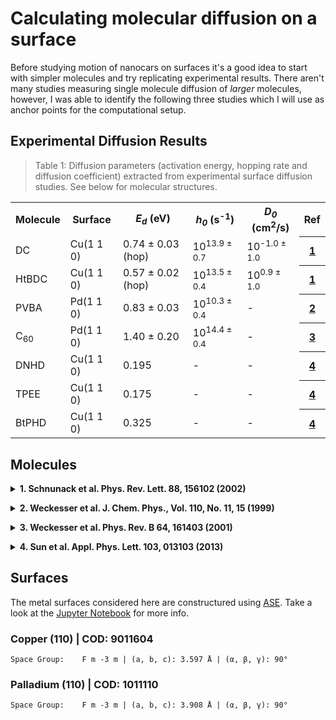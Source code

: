 <script src="https://3Dmol.csb.pitt.edu/build/3Dmol-min.js"></script>

Calculating molecular diffusion on a surface
============================================

Before studying motion of nanocars on surfaces it's a good idea to start with simpler molecules and
try replicating experimental results. There aren't many studies measuring single molecule diffusion
of *larger* molecules, however, I was able to identify the following three studies which I will
use as anchor points for the computational setup.

Experimental Diffusion Results
------------------------------

> Table 1: Diffusion parameters (activation energy, hopping rate and diffusion coefficient) extracted from experimental surface diffusion studies. See below for molecular structures.

<table>
  <tr>
    <th>Molecule</th>
    <th>Surface</th>
    <th><i>E<sub>d</sub></i> (eV)</th>
    <th><i>h<sub>0</sub></i> (s<sup>-1</sup>)</th>
    <th><i>D<sub>0</sub></i> (cm<sup>2</sup>/s)</th>
    <th>Ref</th>
  </tr>
  <tr>
    <td>DC</td>
    <td>Cu(1 1 0)</td>
    <td>0.74 ± 0.03 (hop)</td>
    <td>10<sup>13.9 ± 0.7</sup></td>
    <td>10<sup>-1.0 ± 1.0</sup></td>
    <th><a href="https://doi.org/10.1103/PhysRevLett.88.156102">1</a></th>
  </tr>
  <tr>
    <td>HtBDC</td>
    <td>Cu(1 1 0)</td>
    <td>0.57 ± 0.02 (hop)</td>
    <td>10<sup>13.5 ± 0.4</sup></td>
    <td>10<sup>0.9 ± 1.0</sup></td>
    <th><a href="https://doi.org/10.1103/PhysRevLett.88.156102">1</a></th>
  </tr>
  <tr>
    <td>PVBA</td>
    <td>Pd(1 1 0)</td>
    <td>0.83 ± 0.03 </td>
    <td>10<sup>10.3 ± 0.4</sup></td>
    <td> - </td>
    <th><a href="https://doi.org/10.1063/1.478430">2</a></th>
  </tr>
  <tr>
    <td>C<sub>60</sub></td>
    <td>Pd(1 1 0)</td>
    <td>1.40 ± 0.20</td>
    <td>10<sup>14.4 ± 0.4</sup></td>
    <td> - </td>
    <th><a href="https://doi.org/10.1103/PhysRevB.64.161403">3</a></th>
  </tr>
  <tr>
    <td>DNHD</td>
    <td>Cu(1 1 0)</td>
    <td>0.195</td>
    <td> - </td>
    <td> - </td>
    <th><a href="https://doi.org/10.1063/1.4811353">4</a></th>
  </tr>
  <tr>
    <td>TPEE</td>
    <td>Cu(1 1 0)</td>
    <td>0.175</td>
    <td> - </td>
    <td> - </td>
    <th><a href="https://doi.org/10.1063/1.4811353">4</a></th>
  </tr>
  <tr>
    <td>BtPHD</td>
    <td>Cu(1 1 0)</td>
    <td>0.325</td>
    <td> - </td>
    <td> - </td>
    <th><a href="https://doi.org/10.1063/1.4811353">4</a></th>
  </tr>
</table>

Molecules
---------

<p>
  <details>
    <summary>
      <strong>1. Schnunack et al. Phys. Rev. Lett. 88, 156102 (2002)</strong>
    </summary>
    <table>
      <tr>
        <th>DC</th>
        <th>HtBDC</th>
      </tr>
      <tr>
        <th>
          <div style="height: 300px; width: 300px;"
            class='viewer_3Dmoljs' data-datatype='xyz'
            data-backgroundcolor='0xffffff'
            data-href='assets/mol/DC-single.xyz'
            data-style='stick'>
          </div>
        </th>
        <th>
          <div style="height: 300px; width: 300px;"
            class='viewer_3Dmoljs' data-datatype='xyz'
            data-backgroundcolor='0xffffff'
            data-href='assets/mol/HtBDC-single.xyz'
            data-style='stick'>
          </div>
        </th>
      </tr>
    </table>
  </details>
</p>

<p>
  <details>
    <summary>
      <strong>2. Weckesser et al. J. Chem. Phys., Vol. 110, No. 11, 15 (1999)</strong>
    </summary>
    <h4>PVBA</h4>
    <iframe style="width: 500px; height: 300px;" frameborder="0" src="https://embed.molview.org/v1/?mode=balls&cid=12006311&bg=white">
    </iframe>
  </details>
</p>

<p>
  <details>
    <summary>
      <strong>3. Weckesser et al. Phys. Rev. B 64, 161403 (2001)</strong>
    </summary>
    <h4>C60</h4>
    <div style="height: 300px; width: 500px;"
      class='viewer_3Dmoljs' data-datatype='xyz'
      data-backgroundcolor='0xffffff'
      data-href='assets/mol/C60-Ih.xyz'
      data-style='stick'>
    </div>
  </details>
</p>

<p>
  <details>
    <summary>
      <strong>4. Sun et al. Appl. Phys. Lett. 103, 013103 (2013)</strong>
    </summary>
    <table>
      <tr>
        <th>DNHD</th>
        <th>TPEE</th>
        <th>BtPHD</th>
      </tr>
      <tr>
        <th>
          <iframe style="width: 200px; height: 300px;" frameborder="0" src="https://embed.molview.org/v1/?mode=balls&cid=102492682&bg=white">
          </iframe>
        </th>
        <th>
          <iframe style="width: 200px; height: 300px;" frameborder="0" src="https://embed.molview.org/v1/?mode=balls&smiles=C12C=C(C%23C/C(/C%23CC3=CC4C=CC=CC=4C=C3)=C(/C%23CC3=CC=C4C=CC=CC4=C3)\C%23CC3=CC4C=CC=CC=4C=C3)C=CC=1C=CC=C2&bg=white">
          </iframe>
        </th>
        <th>
          <iframe style="width: 200px; height: 300px;" frameborder="0" src="https://embed.molview.org/v1/?mode=balls&cid=102418850&bg=white">
          </iframe>
        </th>
      </tr>
    </table>
  </details>
</p>

Surfaces
--------

The metal surfaces considered here are constructured using [ASE](https://wiki.fysik.dtu.dk/ase/).
Take a look at the [Jupyter Notebook](https://github.com/kbsezginel/Nanocar/blob/master/molecules/surfaces/metal-surfaces.ipynb) for more info.

### Copper (110) | COD: 9011604

```
Space Group: 	F m -3 m | (a, b, c): 3.597 Å | (α, β, γ): 90°
```

### Palladium (110) | COD: 1011110

```
Space Group: 	F m -3 m | (a, b, c): 3.908 Å | (α, β, γ): 90°
```
